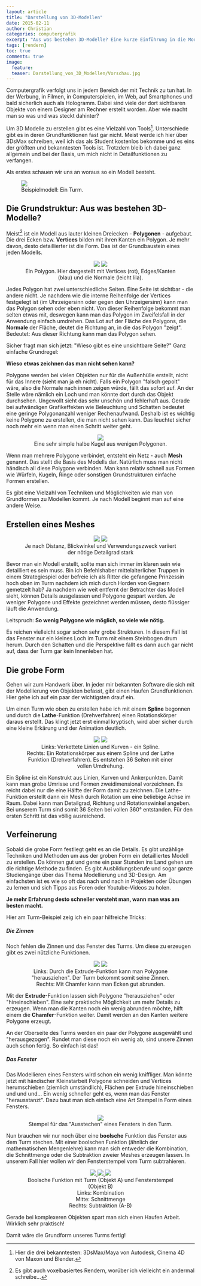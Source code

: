 ```yaml
---
layout: article
title: "Darstellung von 3D-Modellen"
date: 2015-02-11
author: Christian
categories: computergrafik
excerpt: "Aus was bestehen 3D-Modelle? Eine kurze Einführung in die Modellierung."
tags: [rendern]
toc: true
comments: true
image:
  feature: 
  teaser: Darstellung_von_3D_Modellen/Vorschau.jpg
---
```


Computergrafik verfolgt uns in jedem Bereich der mit Technik zu tun hat. In der Werbung, in Filmen, in Computerspielen, im Web, auf Smartphones und bald sicherlich auch als Hologramm. Dabei sind viele der dort sichtbaren Objekte von einem Designer am Rechner erstellt worden. Aber wie macht man so was und was steckt dahinter?

Um 3D Modelle zu erstellen gibt es eine Vielzahl von Tools[^tools]. Unterschiede gibt es in deren Grundfunktionen fast gar nicht. Meist werde ich hier über 3DsMax schreiben, weil ich das als Student kostenlos bekomme und es eins der größten und bekanntesten Tools ist.
Trotzdem bleib ich dabei ganz allgemein und bei der Basis, um mich nicht in Detailfunktionen zu verfangen.

[^tools]: Hier die drei bekanntesten: 3DsMax/Maya von Autodesk, Cinema 4D von Maxon und Blender.

Als erstes schauen wir uns an woraus so ein Modell besteht.

<figure>
	<a href="{{ site.url }}/images/Darstellung_von_3D_Modellen/stone_and_displ_and_ao.jpg">
		<img src="{{ site.url }}/images/Darstellung_von_3D_Modellen/stone_and_displ_and_ao.jpg" />
	</a>
	<figcaption>
		Beispielmodell: Ein Turm.
	</figcaption>
</figure>


## **Die Grundstruktur**: Aus was bestehen 3D-Modelle?

Meist[^polygonbasiert] ist ein Modell aus lauter kleinen Dreiecken - **Polygonen** - aufgebaut. Die drei Ecken bzw. **Vertices** bilden mit ihren Kanten ein Polygon. Je mehr davon, desto detaillierter ist die Form. Das ist der Grundbaustein eines jeden Modells.
<!--{: .notice-info}-->

[^polygonbasiert]: Es gibt auch voxelbasiertes Rendern, worüber ich vielleicht ein andermal schreibe...

<figure  class="half" style="text-align: center">
	<img src="{{ site.url }}/images/Darstellung_von_3D_Modellen/polygon.gif" />
	<img src="{{ site.url }}/images/Darstellung_von_3D_Modellen/polygon_legende.png" />
	<figcaption>Ein Polygon.
	Hier dargestellt mit Vertices (rot), Edges/Kanten (blau) und die Normale (leicht lila).
	</figcaption>
</figure>

Jedes Polygon hat zwei unterschiedliche Seiten. Eine Seite ist sichtbar - die andere nicht. Je nachdem wie die interne Reihenfolge der Vertices festgelegt ist (im Uhrzeigersinn oder gegen den Uhrzeigersinn) kann man das Polygon sehen oder eben nicht. Von dieser Reihenfolge bekommt man selten etwas mit, deswegen kann man das Polygon im Zweifelsfall in der Anwendung einfach umdrehen. 
Das Lot auf der Fläche des Polygons, die **Normale** der Fläche, deutet die Richtung an, in die das Polygon "zeigt". Bedeutet: Aus dieser Richtung kann man das Polygon sehen.

Sicher fragt man sich jetzt: "Wieso gibt es eine unsichtbare Seite?" Ganz einfache Grundregel: 

**Wieso etwas zeichnen das man nicht sehen kann?**
<!--{: .notice-info}-->

Polygone werden bei vielen Objekten nur für die Außenhülle erstellt, nicht für das Innere (sieht man ja eh nicht). Falls ein Polygon "falsch gepolt" wäre, also die Normale nach innen zeigen würde, fällt das sofort auf. An der Stelle wäre nämlich ein Loch und man könnte dort durch das Objekt durchsehen. Ungewollt sieht das sehr unschön und fehlerhaft aus.
Gerade bei aufwändigen Grafikeffekten wie Beleuchtung und Schatten bedeutet eine geringe Polygonanzahl weniger Rechenaufwand. Deshalb ist es wichtig keine Polygone zu erstellen, die man nicht sehen kann. Das leuchtet sicher noch mehr ein wenn man einen Schritt weiter geht.

<figure style="text-align: center">
	<img src="{{ site.url }}/images/Darstellung_von_3D_Modellen/hemisphere.gif" />
	<figcaption>Eine sehr simple halbe Kugel aus wenigen Polygonen. 
	</figcaption>
</figure>

Wenn man mehrere Polygone verbindet, entsteht ein Netz - auch **Mesh** genannt. Das stellt die Basis des Modells dar. Natürlich muss man nicht händisch all diese Polygone verbinden. Man kann relativ schnell aus Formen wie Würfeln, Kugeln, Ringe oder sonstigen Grundstrukturen einfache Formen erstellen.

Es gibt eine Vielzahl von Techniken und Möglichkeiten wie man von Grundformen zu Modellen kommt. Je nach Modell beginnt man auf eine andere Weise.
<!--{: .notice-info}-->


## Erstellen eines Meshes
<figure class="half" style="text-align: center">
	<a href="{{ site.url }}/images/Darstellung_von_3D_Modellen/from_below.jpg">
		<img src="{{ site.url }}/images/Darstellung_von_3D_Modellen/from_below.jpg" />
	</a>
	<a href="{{ site.url }}/images/Darstellung_von_3D_Modellen/from_top.jpg">
		<img src="{{ site.url }}/images/Darstellung_von_3D_Modellen/from_top.jpg" />
	</a>
	<figcaption>
		Je nach Distanz, Blickwinkel und Verwendungszweck variiert der nötige Detailgrad stark
	</figcaption>
</figure>


Bevor man ein Modell erstellt, sollte man sich immer im klaren sein wie detailliert es sein muss. Bin ich Befehlshaber mittelalterlicher Truppen in einem Strategiespiel oder befreie ich als Ritter die gefangene Prinzessin hoch oben im Turm nachdem ich mich durch Horden von Gegnern gemetzelt hab? Ja nachdem wie weit entfernt der Betrachter das Modell sieht, können Details ausgelassen und Polygone gespart werden. Je weniger Polygone und Effekte gezeichnet werden müssen, desto flüssiger läuft die Anwendung.

Leitspruch: **So wenig Polygone wie möglich, so viele wie nötig.**
<!--{: .notice-info}-->

Es reichen vielleicht sogar schon sehr grobe Strukturen. In diesem Fall ist das Fenster nur ein kleines Loch im Turm mit einem Steinbogen drum herum. Durch den Schatten und die Perspektive fällt es dann auch gar nicht auf, dass der Turm gar kein Innenleben hat. 

## Die grobe Form

Gehen wir zum Handwerk über. In jeder mir bekannten Software die sich mit der Modellierung von Objekten befasst, gibt einen Haufen Grundfunktionen. Hier gehe ich auf ein paar der wichtigsten drauf ein.

Um einen Turm wie oben zu erstellen habe ich mit einem **Spline** begonnen und durch die **Lathe**-Funktion (Drehverfahren) einen Rotationskörper daraus erstellt. Das klingt jetzt erst einmal kryptisch, wird aber sicher durch eine kleine Erkärung und der Animation deutlich.

<figure class="forth" style="text-align: center">
	<!-- Animation für Spline -->
	<img src="{{ site.url }}/images/Darstellung_von_3D_Modellen/spline.gif">
	<img src="{{ site.url }}/images/Darstellung_von_3D_Modellen/spline_lathe.gif">
	<figcaption>Links: Verkettete Linien und Kurven - ein Spline.
		<br/>
		Rechts: Ein Rotationskörper aus einem Spline und der Lathe Funktion (Drehverfahren). Es entstehen 36 Seiten mit einer vollen Umdrehung.
	</figcaption>
</figure>

Ein Spline ist ein Konstrukt aus Linien, Kurven und Ankerpunkten. Damit kann man grobe Umrisse und Formen zweidimensional vorzeichnen. Es reicht dabei nur die eine Hälfte der Form damit zu zeichnen. Die Lathe-Funktion erstellt dann ein Mesh durch Rotation um eine beliebige Achse im Raum. Dabei kann man Detailgrad, Richtung und Rotationswinkel angeben. Bei unserem Turm sind somit 36 Seiten bei vollen 360° entstanden. Für den ersten Schritt ist das völlig ausreichend.

## Verfeinerung

Sobald die grobe Form festliegt geht es an die Details. Es gibt unzählige Techniken und Methoden um aus der groben Form ein detailliertes Modell zu erstellen. Da können gut und gerne ein paar Stunden ins Land gehen um die richtige Methode zu finden. Es gibt Ausbildungsberufe und sogar ganze Studiengänge über das Thema Modellierung und 3D-Design. Am einfachsten ist es wie so oft das nach und nach in Projekten oder Übungen zu lernen und sich Tipps aus Foren oder Youtube-Videos zu holen.

**Je mehr Erfahrung desto schneller versteht man, wann man was am besten macht.**

Hier am Turm-Beispiel zeig ich ein paar hilfreiche Tricks:

##### Die Zinnen

Noch fehlen die Zinnen und das Fenster des Turms. Um diese zu erzeugen gibt es zwei nützliche Funktionen.

<figure class="half" style="text-align: center">
	<img src="{{ site.url }}/images/Darstellung_von_3D_Modellen/extrude.gif">
	<img src="{{ site.url }}/images/Darstellung_von_3D_Modellen/chamfer.gif">
	<figcaption>
		Links: Durch die Extrude-Funktion kann man Polygone "herausziehen". Der Turm bekommt somit seine Zinnen. <br/>
		Rechts: Mit Chamfer kann man Ecken gut abrunden.
	</figcaption>
</figure>

Mit der **Extrude**-Funktion lassen sich Polygone "herausziehen" oder "hineinschieben". Eine sehr praktische Möglichkeit um mehr Details zu erzeugen. 
Wenn man die Kanten noch ein wenig abrunden möchte, hilft einem die **Chamfer**-Funktion weiter. Damit werden an den Kanten weitere Polygone erzeugt. 

An der Oberseite des Turms werden ein paar der Polygone ausgewählt und "herausgezogen". Rundet man diese noch ein wenig ab, sind unsere Zinnen auch schon fertig. So einfach ist das!

##### Das Fenster

Das Modellieren eines Fensters wird schon ein wenig kniffliger. Man könnte jetzt mit händischer Kleinstarbeit Polygone schneiden und Vertices herumschieben (ziemlich umständlich), Flächen per Extrude hineinschieben und und und... Ein wenig schneller geht es, wenn man das Fenster "herausstanzt". Dazu baut man sich einfach eine Art Stempel in Form eines Fensters.

<figure style="text-align: center">
	<img src="{{ site.url }}/images/Darstellung_von_3D_Modellen/boolean_B.png">
	<figcaption>
		Stempel für das "Ausstechen" eines Fensters in den Turm.
	</figcaption>
</figure>

Nun brauchen wir nur noch über eine **boolsche** Funktion das Fenster aus dem Turm stechen. Mit einer boolschen Funktion (ähnlich der mathematischen Mengenlehre) kann man sich entweder die Kombination, die Schnittmenge oder die Subtraktion zweier Meshes erzeugen lassen. In unserem Fall hier wollen wir den Fensterstempel vom Turm subtrahieren.

<figure class="third" style="text-align: center">
	<a href="{{ site.url }}/images/Darstellung_von_3D_Modellen/boolean_union.png">
		<img src="{{ site.url }}/images/Darstellung_von_3D_Modellen/boolean_union.png">
	</a>
	<a href="{{ site.url }}/images/Darstellung_von_3D_Modellen/boolean_intersection.png">
		<img src="{{ site.url }}/images/Darstellung_von_3D_Modellen/boolean_intersection.png">
	</a>
	<a href="{{ site.url }}/images/Darstellung_von_3D_Modellen/boolean_subtraction(A-B).png">
		<img src="{{ site.url }}/images/Darstellung_von_3D_Modellen/boolean_subtraction(A-B).png">
	</a>
	<figcaption>Boolsche Funktion mit Turm (Objekt A) und Fensterstempel (Objekt B) <br/> Links: Kombination <br/>Mitte: Schnittmenge <br/>Rechts: Subtraktion (A-B)</figcaption>
</figure>

Gerade bei komplexeren Objekten spart man sich einen Haufen Arbeit. Wirklich sehr praktisch!

Damit wäre die Grundform unseres Turms fertig!

<!---
## **Texturen**: Die Wandfarbe der Modelle?

## Wie "tapeziere" ich mein Modell mit meinen Texturen?

## Ins richtige Licht rücken

### Body text
-->